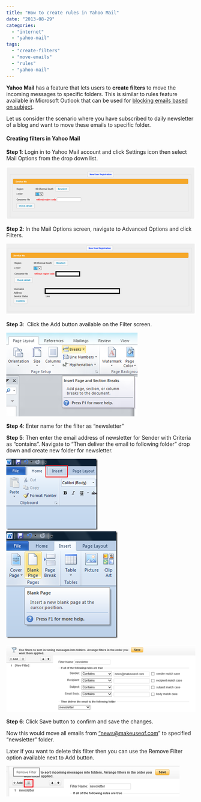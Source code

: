 ```yaml
---
title: "How to create rules in Yahoo Mail"
date: "2013-08-29"
categories: 
  - "internet"
  - "yahoo-mail"
tags: 
  - "create-filters"
  - "move-emails"
  - "rules"
  - "yahoo-mail"
---
```


**Yahoo Mail** has a feature that lets users to **create filters** to move the incoming messages to specific folders. This is similar to rules feature available in Microsoft Outlook that can be used for [blocking emails based on subject](http://blogmines.com/blog/2011/10/11/block-emails-based-on-subject-in-outlook-2010/).

Let us consider the scenario where you have subscribed to daily newsletter of a blog and want to move these emails to specific folder.

#### Creating filters in Yahoo Mail

**Step 1**: Login in to Yahoo Mail account and click Settings icon then select Mail Options from the drop down list.

[![image](images/image_thumb71.png "image")](http://blogmines.com/blog/wp-content/uploads/2013/08/image71.png)

**Step 2**: In the Mail Options screen, navigate to Advanced Options and click Filters.

[![image](images/image_thumb72.png "image")](http://blogmines.com/blog/wp-content/uploads/2013/08/image72.png)

**Step 3**:  Click the Add button available on the Filter screen.

[![image](images/image_thumb73.png "image")](http://blogmines.com/blog/wp-content/uploads/2013/08/image73.png)

**Step 4**: Enter name for the filter as “newsletter”

**Step 5**: Then enter the email address of newsletter for Sender with Criteria as “contains”. Navigate to “Then deliver the email to following folder” drop down and create new folder for newsletter.

[![image](images/image_thumb74.png "image")](http://blogmines.com/blog/wp-content/uploads/2013/08/image74.png) [![image](images/image_thumb75.png "image")](http://blogmines.com/blog/wp-content/uploads/2013/08/image75.png)

[![image](images/2_image_thumb76.png "image")](http://blogmines.com/blog/wp-content/uploads/2013/08/image76.png)

**Step 6**: Click Save button to confirm and save the changes.

Now this would move all emails from [“news@makeuseof.com](mailto:“news@makeuseof.com)” to specified “newsletter” folder.

Later if you want to delete this filter then you can use the Remove Filter option available next to Add button.

[![image](images/3_image_thumb77.png "image")](http://blogmines.com/blog/wp-content/uploads/2013/08/image77.png)
